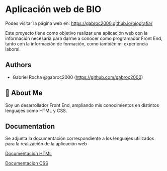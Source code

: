 
# Aplicación web de BIO

Podes visitar la página web en: https://gabroc2000.github.io/biografia/

Este proyecto tiene como objetivo realizar una aplicación web con la información necesaria para darme a conocer como programador Front End, tanto con la información de formación, como también mi experiencia laboral. 

## Authors

- Gabriel Rocha @gabroc2000 (https://github.com/gabroc2000)


## 🚀 About Me
Soy un desarrollador Front End, ampliando mis conocimientos en distintos lenguajes como HTML y CSS. 


## Documentation

Se adjunta la documentación correspondiente a los lenguajes utilizados para la realización de la aplicación web

[Documentacion HTML](https://developer.mozilla.org/es/docs/Web/HTML)

[Documentacion CSS](https://developer.mozilla.org/es/docs/Web/CSS)
